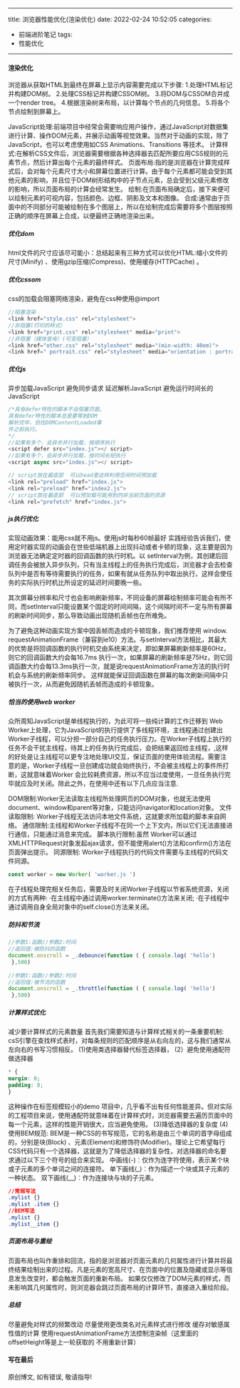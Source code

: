 
---
title: 浏览器性能优化(渲染优化)
date: 2022-02-24 10:52:05
categories: 
- 前端进阶笔记
tags: 
- 性能优化
---



#### 渲染优化
浏览器从获取HTML到最终在屏幕上显示内容需要完成以下步骤:
1.处理HTML标记并构建DOM树。
2.处理CSS标记并构建CSSOM树。
3.将DOM与CSSOM合并成一个render tree。
4.根据渲染树来布局，以计算每个节点的几何信息。
5.将各个节点绘制到屏幕上。


JavaScript处理:前端项目中经常会需要响应用户操作，通过JavaScript对数据集进行计算、操作DOM元素，并展示动画等视觉效果。当然对于动画的实现，除了JavaScript，也可以考虑使用如CSS Animations、Transitions 等技术。
计算样式:在解析CSS文件后，浏览器需要根据各种选择器去匹配所要应用CSS规则的元素节点，然后计算出每个元素的最终样式。
页面布局:指的是浏览器在计算完成样式后，会对每个元素尺寸大小和屏幕位置进行计算。由于每个元素都可能会受到其他元素的影响，并且位于DOM树形结构中的子节点元素，总会受到父级元素修改的影响，所以页面布局的计算会经常发生。
绘制:在页面布局确定后，接下来便可以绘制元素的可视内容，包括颜色、边框、阴影及文本和图像。
合成:通常由于页面中的不同部分可能被绘制在多个图层上，所以在绘制完成后需要将多个图层按照正确的顺序在屏幕上合成，以便最终正确地渲染出来。

##### 优化dom
html文件的尺寸应该尽可能小：总结起来有三种方式可以优化HTML:缩小文件的尺寸(Minify) 、使用gzip压缩(Compress)、使用缓存(HTTPCache) 。

##### 优化cssom
css的加载会阻塞网络渲染，避免在css种使用@import
```js
//阻塞渲染
<link href="style.css" rel="stylesheet">
//非阻塞(打印的样式）
<link href="print.css" rel="stylesheet" media="print">
//非阻塞（媒体查询）(可变阻塞）
<link href="other.css" rel="stylesheet" media="(min-width: 40em)">
<link href=" portrait.css" rel="stylesheet" media="orientation : portrait">
```

##### 优化js
异步加载JavaScript
避免同步请求
延迟解析JavaScript
避免运行时间长的JavaScript

```js
/*具有defer特性的脚本不会阻塞页面。
具有defer特性的脚本总是要等到DOM
解析完毕，但在DOMContentLoaded事
件之前执行。
*/
//如果有多个，会异步并行加载，按顺序执行
<script defer src="index.js"></ script>
//如果有多个，会异步并行加载，按时间长短执行
<script async src="index.js"></ script>
```
```js
// script放在最底部  可以head里这样利用空闲时间预加载
<link rel="preload" href="index.js">
<link rel="preload" href="index2.js">
// script放在最底部  可以预加载可能用到的非当前页面的资源
<link rel="prefetch" href="index.js">

```

##### js执行优化
实现动画效果：能用css就不用js。使用js时每秒60帧最好
实践经验告诉我们，使用定时器实现的动画会在世些低端机器上出现抖动或者卡顿的现象，这主要是因为浏览器无法确定定时器的回调函数的执行时机。以 setInterval为例，其创建后回调任务会被放入异步队列，只有当主线程上的任务执行完成后，浏览器才会去检查队列中是否有等待需要执行的任务，如果有就从任务队列中取出执行，这样会使任务的实际执行时机比所设定的延迟时间要晚一些。

其次屏幕分辨率和尺寸也会影响刷新频率，不同设备的屏幕绘制频率可能会有所不同，而setInterval只能设置某个固定的时间间隔，这个间隔时间不一定与所有屏幕的刷新时间同步，那么导致动画出现随机丢帧也在所难免。

为了避免这种动画实现方案中因丢帧而造成的卡顿现象，我们推荐使用
window. requestAnimationFrame（兼容到ie10）方法。与setInterval方法相比，其最大的优势是将回调函数的执行时机交由系统来决定，即如果屏幕刷新频率是60Hz，则它的回调函数大约会每16.7ms 执行一次，如果屏幕的刷新频率是75Hz，则它回调函数大约会每13.3ms执行一次，就是说requestAnimationFrame方法的执行时机会与系统的刷新频率同步。
这样就能保证回调函数在屏幕的每次刷新间隔中只被执行一次，从而避免因随机丢帧而造成的卡顿现象。

##### 恰当的使用web worker
众所周知JavaScript是单线程执行的，为此可将一些纯计算的工作迁移到 Web Worker上处理，它为JavaScript的执行提供了多线程环境，主线程通过创建出 Worker子线程，可以分担一部分自己的任务执行压力。在Worker子线程上执行的任务不会干扰主线程，待其上的任务执行完成后，会把结果返回给主线程，,这样的好处是让主线程可以更专注地处理UI交互，保证页面的使用体验流程。需要注意的是，Worker子线程一旦创建成功就会始终执行，不会被主线程上的事件所打断，这就意味着Worker 会比较耗费资源，所以不应当过度使用，一旦任务执行完毕就应及时关闭。除此之外，在使用中还有以下几点应当注意.

DOM限制:Worker无法读取主线程所处理网页的DOM对象，也就无法使用document、window和parent等对象，只能访问navigator和location对象。
文件读取限制: Worker子线程无法访问本地文件系统，这就要求所加载的脚本来自网络。
通信限制:主线程和Worker子线程不在同一个上下文内，所以它们无法直接进行通信，只能通过消息来完成。
脚本执行限制:虽然 Worker可以通过XMLHTTPRequest对象发起ajax请求，但不能使用alert()方法和confirm()方法在页面弹出提示。
同源限制: Worker子线程执行的代码文件需要与主线程的代码文件同源。
```js
const worker = new Worker( 'worker.js ')
```
在子线程处理完相关任务后，需要及时关闭Worker子线程以节省系统资源，关闭的方式有两种:
·在主线程中通过调用worker.terminate()方法来关闭;
·在子线程中通过调用自身全局对象中的self.close()方法来关闭。


##### 防抖和节流
```js
//参数1:函数//参数2:时间
//返回值:被防抖的函数
document.onscroll = _.debounce(function ( { console.log( 'hello')
 },500)
 
//参数1:函数//参数2:时间
//返回值:被节流的函数
document.onscroll = _.throttle(function ( { console.log( 'hello')
 },500)
```

##### 计算样式优化
减少要计算样式的元素数量
首先我们需要知道与计算样式相关的一条重要机制: csS引擎在查找样式表时，对每条规则的匹配顺序是从右向左的，这与我们通常从左向右的书写习惯相反。
(1)使用类选择器替代标签选择器，
(2）避免使用通配符做选择器
```css
* {
margin: 0;
padding: 0;
}
```
这种操作在标签规模较小的demo 项目中，几乎看不出有任何性能差异。但对实际的工程项目来说，使用通配符就意味着在计算样式时，浏览器需要去遍历页面中的每一个元素，这样的性能开销很大，应当避免使用。
(3)降低选择器的复杂度
(4)使用BEM规范: BEM是一种CSS的书写规范，它的名称是由三个单词的首字母组成的，分别是块(Block) 、元素(Element)和修饰符(Modifier)。理论上它希望每行CSS代码只有一个选择器，这就是为了降低选择器的复杂性，对选择器的命名要求通过以下三个符号的组合来实现。
中画线(-)︰仅作为连字符使用，表示某个块或子元素的多个单词之间的连接符。
单下画线(\_)︰作为描述一个块或其子元素的一种状态。
双下画线(\_\_)︰作为连接块与块的子元素。
```css
//常规写法
.mylist {}
.mylist .item {}
//BEM写法
.mylist {}
.mylist__item {}
```

##### 页面布局与重绘
页面布局也叫作重排和回流，指的是浏览器对页面元素的几何属性进行计算并将最终结果绘制出来的过程。凡是元素的宽高尺寸、在页面中的位置及隐藏或显示等信息发生改变时，都会触发页面的重新布局。
如果仅仅修改了DOM元素的样式，而未影响其几何属性时，则浏览器会跳过页面布局的计算环节，直接进入重绘阶段。

##### 总结
尽量避免对样式的频繁改动
尽量使用更改类名对元素样式进行修改
缓存对敏感属性值的计算
使用requestAnimationFrame方法控制渲染帧（这里面的offsetHeight等是上一轮获取的 不用重新计算）




#### 写在最后

原创博文, 如有错误, 敬请指导!